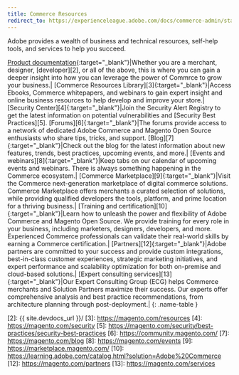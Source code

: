 ```yaml
---
title: Commerce Resources
redirect_to: https://experienceleague.adobe.com/docs/commerce-admin/start/resources/resources.html
---
```


Adobe provides a wealth of business and technical resources, self-help tools, and services to help you succeed.

[Product documentation][1]{:target="_blank"}|Whether you are a merchant, designer, [developer][2], or all of the above, this is where you can gain a deeper insight into how you can leverage the power of Commrce to grow your business.|
[Commerce Resources Library][3]{:target="_blank"}|Access Ebooks, Commerce whitepapers, and webinars to gain expert insight and online business resources to help develop and improve your store.|
[Security Center][4]{:target="_blank"}|Join the Security Alert Registry to get the latest information on potential vulnerabilities and [Security Best Practices][5].
[Forums][6]{:target="_blank"}|The forums provide access to a network of dedicated Adobe Commerce and Magento Open Source enthusiasts who share tips, tricks, and support.
[Blog][7]{:target="_blank"}|Check out the blog for the latest information about new features, trends, best practices, upcoming events, and more.|
[Events and webinars][8]{:target="_blank"}|Keep tabs on our calendar of upcoming events and webinars. There is always something happening in the Commerce ecosystem.|
[Commerce Marketplace][9]{:target="_blank"}|Visit the Commerce next-generation marketplace of digital commerce solutions. Commerce Marketplace offers merchants a curated selection of solutions, while providing qualified developers the tools, platform, and prime location for a thriving business.|
[Training and certification][10]{:target="_blank"}|Learn how to unleash the power and flexibility of Adobe Commerce and Magento Open Source. We provide training for every role in your business, including marketers, designers, developers, and more. Experienced Commerce professionals can validate their real-world skills by earning a Commerce certification.|
[Partners][12]{:target="_blank"}|Adobe partners are committed to your success and provide custom integrations, best-in-class customer experiences, strategic marketing initiatives, and expert performance and scalability optimization for both on-premise and cloud-based solutions.|
[Expert consulting services][13]{:target="_blank"}|Our Expert Consulting Group (ECG) helps Commerce merchants and Solution Partners maximize their success. Our experts offer comprehensive analysis and best practice recommendations, from architecture planning through post-deployment.|
{: .name-table }

[1]: https://experienceleague.adobe.com/docs/commerce.html
[2]: {{ site.devdocs_url }}/
[3]: https://magento.com/resources
[4]: https://magento.com/security
[5]: https://magento.com/security/best-practices/security-best-practices
[6]: https://community.magento.com/
[7]: https://magento.com/blog
[8]: https://magento.com/events
[9]: https://marketplace.magento.com/
[10]: https://learning.adobe.com/catalog.html?solution=Adobe%20Commerce
[12]: https://magento.com/partners
[13]: https://magento.com/services

<!--
This is a style declaration so that the very long resource names are not wrapped to many lines by table auto styling for column widths.
-->
<style>
.name-table td:first-of-type {
width: 250px;
}
</style>
